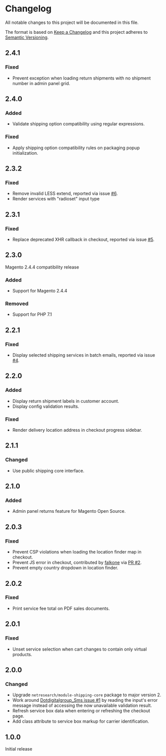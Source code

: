 # Changelog
All notable changes to this project will be documented in this file.

The format is based on [Keep a Changelog](http://keepachangelog.com/en/1.0.0/)
and this project adheres to [Semantic Versioning](http://semver.org/spec/v2.0.0.html).

## 2.4.1

### Fixed

- Prevent exception when loading return shipments with no shipment number in admin panel grid.

## 2.4.0

### Added

- Validate shipping option compatibility using regular expressions.

### Fixed

- Apply shipping option compatibility rules on packaging popup initialization.

## 2.3.2

### Fixed

- Remove invalid LESS extend, reported via issue [#6](https://github.com/netresearch/module-shipping-ui/issues/6).
- Render services with "radioset" input type

## 2.3.1

### Fixed

- Replace deprecated XHR callback in checkout, reported via issue [#5](https://github.com/netresearch/module-shipping-ui/issues/5).

## 2.3.0

Magento 2.4.4 compatibility release

### Added

- Support for Magento 2.4.4

### Removed

- Support for PHP 7.1

## 2.2.1

### Fixed

- Display selected shipping services in batch emails, reported via issue [#4](https://github.com/netresearch/module-shipping-ui/issues/4).

## 2.2.0

### Added

- Display return shipment labels in customer account.
- Display config validation results.

### Fixed

- Render delivery location address in checkout progress sidebar.

## 2.1.1

### Changed

- Use public shipping core interface.

## 2.1.0

### Added

- Admin panel returns feature for Magento Open Source.

## 2.0.3

### Fixed

- Prevent CSP violations when loading the location finder map in checkout.
- Prevent JS error in checkout, contributed by [falkone](https://github.com/falkone) via [PR #2](https://github.com/netresearch/module-shipping-ui/pull/2).
- Prevent empty country dropdown in location finder.

## 2.0.2

### Fixed

- Print service fee total on PDF sales documents.

## 2.0.1

### Fixed

- Unset service selection when cart changes to contain only virtual products.

## 2.0.0

### Changed

- Upgrade `netresearch/module-shipping-core` package to major version 2.
- Work around [Dotdigitalgroup_Sms issue #1](https://github.com/dotmailer/dotmailer-magento2-extension-sms/issues/1)
  by reading the input's error message instead of accessing the now unavailable validation result.
- Refresh service box data when entering or refreshing the checkout page.
- Add class attribute to service box markup for carrier identification.

## 1.0.0

Initial release

